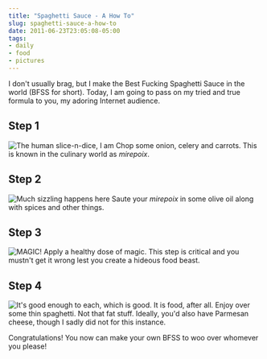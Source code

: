 ```yaml
---
title: "Spaghetti Sauce - A How To"
slug: spaghetti-sauce-a-how-to
date: 2011-06-23T23:05:08-05:00
tags:
- daily
- food
- pictures
---
```

I don't usually brag, but I make the Best Fucking Spaghetti Sauce in the world (BFSS for short). Today, I am going to pass on my tried and true formula to you, my adoring Internet audience.

## Step 1
![](http://images.dxprog.com/blog/sauce_step1.jpg "The human slice-n-dice, I am")
Chop some onion, celery and carrots. This is known in the culinary world as _mirepoix_.

## Step 2
![](http://images.dxprog.com/blog/sauce_step2.jpg "Much sizzling happens here")
Saute your _mirepoix_ in some olive oil along with spices and other things.

## Step 3
![](http://images.dxprog.com/blog/sauce_step3.jpg "MAGIC!")
Apply a healthy dose of magic. This step is critical and you mustn't get it wrong lest you create a hideous food beast.

## Step 4
![](http://images.dxprog.com/blog/sauce_step4.jpg "It's good enough to each, which is good. It is food, after all.")
Enjoy over some thin spaghetti. Not that fat stuff. Ideally, you'd also have Parmesan cheese, though I sadly did not for this instance.

Congratulations! You now can make your own BFSS to woo over whomever you please!
